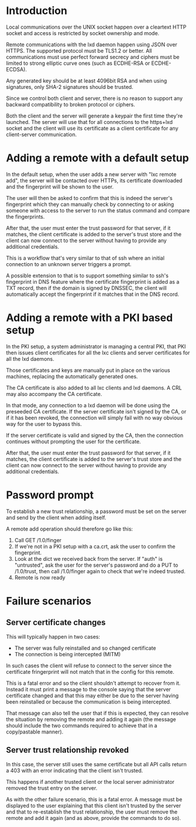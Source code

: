 # Introduction
Local communications over the UNIX socket happen over a cleartext HTTP
socket and access is restricted by socket ownership and mode.

Remote communications with the lxd daemon happen using JSON over HTTPS.
The supported protocol must be TLS1.2 or better.
All communications must use perfect forward secrecy and ciphers must be
limited to strong elliptic curve ones (such as ECDHE-RSA or
ECDHE-ECDSA).

Any generated key should be at least 4096bit RSA and when using
signatures, only SHA-2 signatures should be trusted.

Since we control both client and server, there is no reason to support
any backward compatibility to broken protocol or ciphers.

Both the client and the server will generate a keypair the first time
they're launched. The server will use that for all connections to the
https+lxd socket and the client will use its certificate as a client
certificate for any client-server communication.

# Adding a remote with a default setup
In the default setup, when the user adds a new server with "lxc remote
add", the server will be contacted over HTTPs, its certificate
downloaded and the fingerprint will be shown to the user.

The user will then be asked to confirm that this is indeed the server's
fingerprint which they can manually check by connecting to or asking
someone with access to the server to run the status command and compare
the fingerprints.

After that, the user must enter the trust password for that server, if
it matches, the client certificate is added to the server's trust store
and the client can now connect to the server without having to provide
any additional credentials.

This is a workflow that's very similar to that of ssh where an initial
connection to an unknown server triggers a prompt.

A possible extension to that is to support something similar to ssh's
fingerprint in DNS feature where the certificate fingerprint is added as
a TXT record, then if the domain is signed by DNSSEC, the client will
automatically accept the fingerprint if it matches that in the DNS
record.

# Adding a remote with a PKI based setup
In the PKI setup, a system administrator is managing a central PKI, that
PKI then issues client certificates for all the lxc clients and server
certificates for all the lxd daemons.

Those certificates and keys are manually put in place on the various
machines, replacing the automatically generated ones.

The CA certificate is also added to all lxc clients and lxd daemons.
A CRL may also accompany the CA certificate.

In that mode, any connection to a lxd daemon will be done using the
preseeded CA certificate. If the server certificate isn't signed by the
CA, or if it has been revoked, the connection will simply fail with no
way obvious way for the user to bypass this.

If the server certificate is valid and signed by the CA, then the
connection continues without prompting the user for the certificate.

After that, the user must enter the trust password for that server, if
it matches, the client certificate is added to the server's trust store
and the client can now connect to the server without having to provide
any additional credentials.

# Password prompt
To establish a new trust relationship, a password must be set on the
server and send by the client when adding itself.

A remote add operation should therefore go like this:
 1. Call GET /1.0/finger
 2. If we're not in a PKI setup with a ca.crt, ask the user to confirm the fingerprint.
 3. Look at the dict we received back from the server. If "auth" is
    "untrusted", ask the user for the server's password and do a PUT to
    /1.0/trust, then call /1.0/finger again to check that we're indeed
    trusted.
 4. Remote is now ready

# Failure scenarios
## Server certificate changes
This will typically happen in two cases:

 * The server was fully reinstalled and so changed certificate
 * The connection is being intercepted (MITM)

In such cases the client will refuse to connect to the server since the
certificate fringerprint will not match that in the config for this
remote.

This is a fatal error and so the client shouldn't attempt to recover
from it. Instead it must print a message to the console saying that the
server certificate changed and that this may either be due to the server
having been reinstalled or because the communication is being
intercepted.

That message can also tell the user that if this is expected, they can
resolve the situation by removing the remote and adding it again (the
message should include the two commands required to achieve that in a
copy/pastable manner).


## Server trust relationship revoked
In this case, the server still uses the same certificate but all API
calls return a 403 with an error indicating that the client isn't
trusted.

This happens if another trusted client or the local server administrator
removed the trust entry on the server.

As with the other failure scenario, this is a fatal error. A message
must be displayed to the user explaining that this client isn't trusted
by the server and that to re-establish the trust relationship, the user
must remove the remote and add it again (and as above, provide the
commands to do so).
